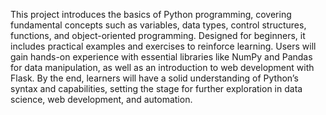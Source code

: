 This project introduces the basics of Python programming, covering fundamental concepts such as variables, data types,
control structures, functions, and object-oriented programming. Designed for beginners, it includes practical examples and exercises to reinforce learning.
Users will gain hands-on experience with essential libraries like NumPy and Pandas for data manipulation, as well as an introduction to web development with Flask. By the end,
learners will have a solid understanding of Python’s syntax and capabilities, setting the stage for further exploration in data science, web development, and automation.

